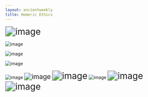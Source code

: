 ```yaml
---
layout: ancientweekly
title: Homeric Ethics
---
```


<img src="homer.jpg" alt="image" style="zoom:200%;" />



![image](Paris.jpg)



![image](Helen.jpg)



![image](thetis.jpg)



<img src="panorama.jpg" alt="image" style="zoom:100%;" />



<img src="Patroclus.jpg" alt="image" style="zoom:150%;" />



<img src="fight.jpg" alt="image" style="zoom:200%;" />



<img src="hector.jpg" alt="image" style="zoom:100%;" />



<img src="horse.jpg" alt="image" style="zoom:200%;" />



<img src="sack.jpg" alt="image" style="zoom:200%;" />
